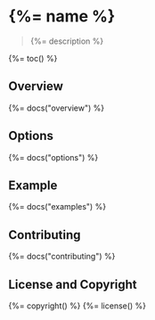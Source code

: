 # {%= name %}

> {%= description %}

{%= toc() %}

## Overview
{%= docs("overview") %}

## Options
{%= docs("options") %}

## Example
{%= docs("examples") %}

## Contributing
{%= docs("contributing") %}

## License and Copyright
{%= copyright() %}
{%= license() %}
